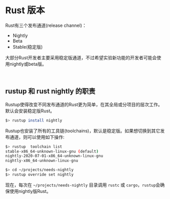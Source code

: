 # Rust 版本

Rust有三个发布通道(release channel)：

* Nightly
* Beta
* Stable(稳定版)

大部分Rust开发者主要采用稳定版通道，不过希望实验新功能的开发者可能会使用nightly或beta版。

&nbsp;

## rustup 和 rust nightly 的职责

Rustup使得改变不同发布通道的Rust更为简单，在其全局或分项目的层次工作。默认会安装稳定版Rust。

```bash
$> rustup install nightly
```

Rustup也安装了所有的工具链(toolchains)，默认是稳定版。如果想切换到其它发布通道，则可以使用如下操作:

```bash
$> rustup  toolchain list
stable-x86_64-unknown-linux-gnu (default)
nightly-2020-07-01-x86_64-unknown-linux-gnu
nightly-x86_64-unknown-linux-gnu

$> cd ~/projects/needs-nightly
$> rustup override set nightly
```

现在，每次在 `~/projects/needs-nightly` 目录调用 `rustc` 或 `cargo`，`rustup`会确保使用nightly版Rust。
